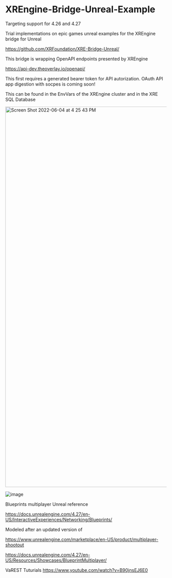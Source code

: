 # XREngine-Bridge-Unreal-Example

Targeting support for 4.26 and 4.27

Trial implementations on epic games unreal examples for the XREngine bridge for Unreal

https://github.com/XRFoundation/XRE-Bridge-Unreal/

This bridge is wrapping OpenAPI endpoints presented by XREngine 

https://api-dev.theoverlay.io/openapi/

This first requires a generated bearer token for API autorization. OAuth API app digestion with socpes is coming soon!

This can be found in the EnvVars of the XREngine cluster and in the XRE SQL Database

<img width="1189" alt="Screen Shot 2022-06-04 at 4 25 43 PM" src="https://user-images.githubusercontent.com/5104160/172028647-084f7aa0-d358-4b15-b6be-5788ee7d7ec4.png">


![image](https://user-images.githubusercontent.com/5104160/172028605-1752cad2-8b05-409f-a3d0-46e4719c19bd.png)


Blueprints multiplayer Unreal reference

https://docs.unrealengine.com/4.27/en-US/InteractiveExperiences/Networking/Blueprints/

Modeled after an updated version of

https://www.unrealengine.com/marketplace/en-US/product/multiplayer-shootout

https://docs.unrealengine.com/4.27/en-US/Resources/Showcases/BlueprintMultiplayer/

VaREST Tuturials https://www.youtube.com/watch?v=B90jnsEJ6E0
